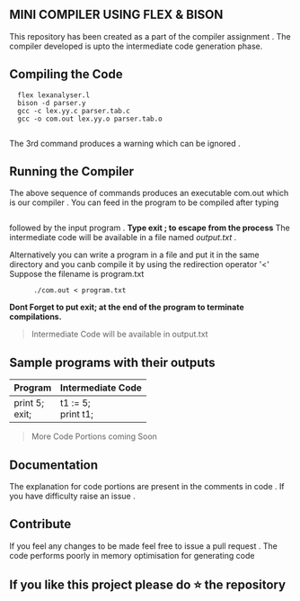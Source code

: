 ## MINI COMPILER USING FLEX & BISON 

  This repository has been created as a part of the compiler assignment . 
  The compiler developed is upto the intermediate code generation phase.
  
  ## Compiling the Code 
  
  ```
    flex lexanalyser.l
    bison -d parser.y
    gcc -c lex.yy.c parser.tab.c
    gcc -o com.out lex.yy.o parser.tab.o
    
  ```
 The 3rd command produces a warning which can be ignored .
  
 ## Running the Compiler 
   The above sequence of commands produces an executable com.out which is our compiler .
   You can feed in the program to be compiled after typing
      
   ``` ./com.out   
   ```
   followed by the input program . **Type  exit ;  to escape from the process** 
   The intermediate code will be available in a file named *output.txt* . 
   
   Alternatively you can write a program in a file and put it in the same directory
   and you canb compile it by using the redirection operator '<' 
   Suppose the filename is program.txt 
    
  ```
        ./com.out < program.txt
  ```
 **Dont Forget to put exit;  at the end  of the program to terminate compilations.**
   
   > Intermediate Code will be available in output.txt 
   
   ## Sample programs with their outputs 
   
   
    
| Program | Intermediate Code   |  
| ------------- | ------------- |
| print 5; <br> exit; | t1 := 5;<br> print t1; |  

> More Code Portions coming Soon <br>
    
  
## Documentation 
The explanation for code portions are present in the comments in code . If you have difficulty raise an issue .


## Contribute 
  If you feel any changes to be made feel free to issue a pull request . The code performs poorly in memory optimisation
  for generating code 

## If you like this project please do :star: the repository

   
   
